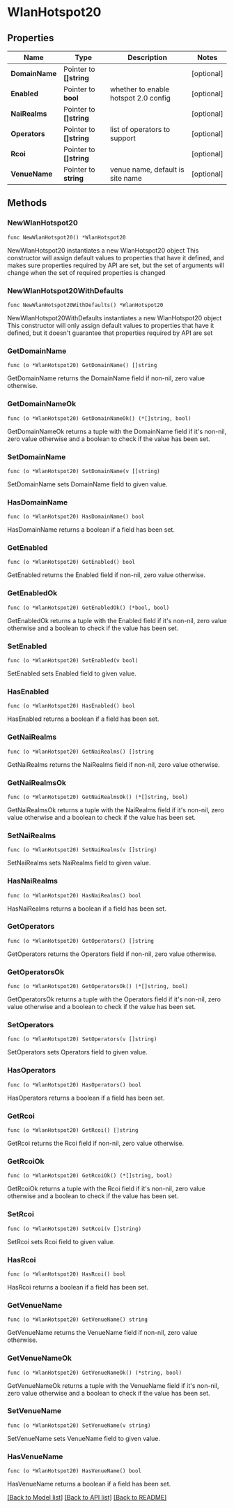 # WlanHotspot20

## Properties

Name | Type | Description | Notes
------------ | ------------- | ------------- | -------------
**DomainName** | Pointer to **[]string** |  | [optional] 
**Enabled** | Pointer to **bool** | whether to enable hotspot 2.0 config | [optional] 
**NaiRealms** | Pointer to **[]string** |  | [optional] 
**Operators** | Pointer to **[]string** | list of operators to support | [optional] 
**Rcoi** | Pointer to **[]string** |  | [optional] 
**VenueName** | Pointer to **string** | venue name, default is site name | [optional] 

## Methods

### NewWlanHotspot20

`func NewWlanHotspot20() *WlanHotspot20`

NewWlanHotspot20 instantiates a new WlanHotspot20 object
This constructor will assign default values to properties that have it defined,
and makes sure properties required by API are set, but the set of arguments
will change when the set of required properties is changed

### NewWlanHotspot20WithDefaults

`func NewWlanHotspot20WithDefaults() *WlanHotspot20`

NewWlanHotspot20WithDefaults instantiates a new WlanHotspot20 object
This constructor will only assign default values to properties that have it defined,
but it doesn't guarantee that properties required by API are set

### GetDomainName

`func (o *WlanHotspot20) GetDomainName() []string`

GetDomainName returns the DomainName field if non-nil, zero value otherwise.

### GetDomainNameOk

`func (o *WlanHotspot20) GetDomainNameOk() (*[]string, bool)`

GetDomainNameOk returns a tuple with the DomainName field if it's non-nil, zero value otherwise
and a boolean to check if the value has been set.

### SetDomainName

`func (o *WlanHotspot20) SetDomainName(v []string)`

SetDomainName sets DomainName field to given value.

### HasDomainName

`func (o *WlanHotspot20) HasDomainName() bool`

HasDomainName returns a boolean if a field has been set.

### GetEnabled

`func (o *WlanHotspot20) GetEnabled() bool`

GetEnabled returns the Enabled field if non-nil, zero value otherwise.

### GetEnabledOk

`func (o *WlanHotspot20) GetEnabledOk() (*bool, bool)`

GetEnabledOk returns a tuple with the Enabled field if it's non-nil, zero value otherwise
and a boolean to check if the value has been set.

### SetEnabled

`func (o *WlanHotspot20) SetEnabled(v bool)`

SetEnabled sets Enabled field to given value.

### HasEnabled

`func (o *WlanHotspot20) HasEnabled() bool`

HasEnabled returns a boolean if a field has been set.

### GetNaiRealms

`func (o *WlanHotspot20) GetNaiRealms() []string`

GetNaiRealms returns the NaiRealms field if non-nil, zero value otherwise.

### GetNaiRealmsOk

`func (o *WlanHotspot20) GetNaiRealmsOk() (*[]string, bool)`

GetNaiRealmsOk returns a tuple with the NaiRealms field if it's non-nil, zero value otherwise
and a boolean to check if the value has been set.

### SetNaiRealms

`func (o *WlanHotspot20) SetNaiRealms(v []string)`

SetNaiRealms sets NaiRealms field to given value.

### HasNaiRealms

`func (o *WlanHotspot20) HasNaiRealms() bool`

HasNaiRealms returns a boolean if a field has been set.

### GetOperators

`func (o *WlanHotspot20) GetOperators() []string`

GetOperators returns the Operators field if non-nil, zero value otherwise.

### GetOperatorsOk

`func (o *WlanHotspot20) GetOperatorsOk() (*[]string, bool)`

GetOperatorsOk returns a tuple with the Operators field if it's non-nil, zero value otherwise
and a boolean to check if the value has been set.

### SetOperators

`func (o *WlanHotspot20) SetOperators(v []string)`

SetOperators sets Operators field to given value.

### HasOperators

`func (o *WlanHotspot20) HasOperators() bool`

HasOperators returns a boolean if a field has been set.

### GetRcoi

`func (o *WlanHotspot20) GetRcoi() []string`

GetRcoi returns the Rcoi field if non-nil, zero value otherwise.

### GetRcoiOk

`func (o *WlanHotspot20) GetRcoiOk() (*[]string, bool)`

GetRcoiOk returns a tuple with the Rcoi field if it's non-nil, zero value otherwise
and a boolean to check if the value has been set.

### SetRcoi

`func (o *WlanHotspot20) SetRcoi(v []string)`

SetRcoi sets Rcoi field to given value.

### HasRcoi

`func (o *WlanHotspot20) HasRcoi() bool`

HasRcoi returns a boolean if a field has been set.

### GetVenueName

`func (o *WlanHotspot20) GetVenueName() string`

GetVenueName returns the VenueName field if non-nil, zero value otherwise.

### GetVenueNameOk

`func (o *WlanHotspot20) GetVenueNameOk() (*string, bool)`

GetVenueNameOk returns a tuple with the VenueName field if it's non-nil, zero value otherwise
and a boolean to check if the value has been set.

### SetVenueName

`func (o *WlanHotspot20) SetVenueName(v string)`

SetVenueName sets VenueName field to given value.

### HasVenueName

`func (o *WlanHotspot20) HasVenueName() bool`

HasVenueName returns a boolean if a field has been set.


[[Back to Model list]](../README.md#documentation-for-models) [[Back to API list]](../README.md#documentation-for-api-endpoints) [[Back to README]](../README.md)


